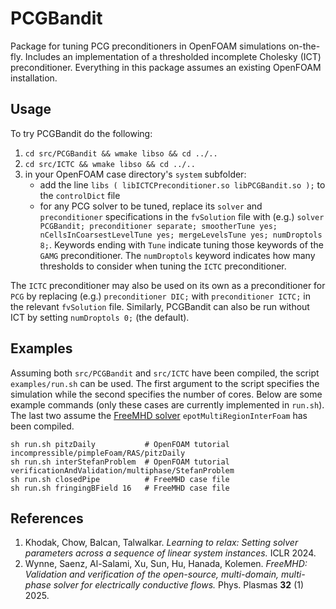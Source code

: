 # PCGBandit

Package for tuning PCG preconditioners in OpenFOAM simulations on-the-fly.
Includes an implementation of a thresholded incomplete Cholesky (ICT) preconditioner.
Everything in this package assumes an existing OpenFOAM installation.

## Usage

To try PCGBandit do the following:

1. `cd src/PCGBandit && wmake libso && cd ../..`
2. `cd src/ICTC && wmake libso && cd ../..`
3. in your OpenFOAM case directory's `system` subfolder:  
    * add the line `libs ( libICTCPreconditioner.so libPCGBandit.so );` to the  `controlDict` file  
    * for any PCG solver to be tuned, replace its `solver` and `preconditioner` specifications in the `fvSolution` file with (e.g.) `solver PCGBandit; preconditioner separate; smootherTune yes; nCellsInCoarsestLevelTune yes; mergeLevelsTune yes; numDroptols 8;`. Keywords ending with `Tune` indicate tuning those keywords of the `GAMG` preconditioner. The `numDroptols` keyword indicates how many thresholds to consider when tuning the `ICTC` preconditioner.

The `ICTC` preconditioner may also be used on its own as a preconditioner for `PCG` by replacing (e.g.) `preconditioner DIC;` with `preconditioner ICTC;` in the relevant `fvSolution` file.
Similarly, PCGBandit can also be run without ICT by setting `numDroptols 0;` (the default).

## Examples

Assuming both `src/PCGBandit` and `src/ICTC` have been compiled, the script `examples/run.sh` can be used.
The first argument to the script specifies the simulation while the second specifies the number of cores.
Below are some example commands (only these cases are currently implemented in `run.sh`).
The last two assume the [FreeMHD solver](https://github.com/PlasmaControl/FreeMHD/tree/main/MHD_Solvers/solvers/epotMultiRegionInterFoam) `epotMultiRegionInterFoam` has been compiled.
```
sh run.sh pitzDaily           # OpenFOAM tutorial incompressible/pimpleFoam/RAS/pitzDaily
sh run.sh interStefanProblem  # OpenFOAM tutorial verificationAndValidation/multiphase/StefanProblem
sh run.sh closedPipe          # FreeMHD case file
sh run.sh fringingBField 16   # FreeMHD case file
```

## References

1. Khodak, Chow, Balcan, Talwalkar. *Learning to relax: Setting solver parameters across a sequence of linear system instances.* ICLR 2024.
2. Wynne, Saenz, Al-Salami, Xu, Sun, Hu, Hanada, Kolemen. *FreeMHD: Validation and verification of the open-source, multi-domain, multi-phase solver for electrically conductive flows.* Phys. Plasmas **32** (1) 2025.
